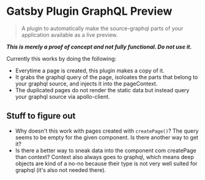 # Gatsby Plugin GraphQL Preview

> A plugin to automatically make the source-graphql parts of your application
> available as a live preview.

**_This is merely a proof of concept and not fully functional. Do not use it._**

Currently this works by doing the following:

- Everytime a page is created, this plugin makes a copy of it.
- It grabs the graphql query of the page, isoloates the parts that belong to
  your graphql source, and injects it into the pageContext.
- The duplicated pages do not render the static data but instead query your
  graphql source via apollo-client.

## Stuff to figure out

- Why doesn't this work with pages created with `createPage()`? The query seems
  to be empty for the given component. Is there another way to get it?
- Is there a better way to sneak data into the component com createPage than
  context? Context also always goes to graphql, which means deep objects are
  kind of a no-no because their type is not very well suited for graphql (it's
  also not needed there).
